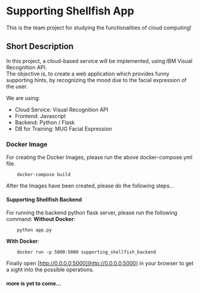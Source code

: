 # Supporting Shellfish App

This is the team project for studying the functionalities of cloud computing!

## Short Description
In this project, a cloud-based service will be implemented,
using IBM Visual Recognition API. <br>
The objective is, to create a web application which provides funny supporting hints, 
by recognizing the mood due to the facial expression of the user. <br>

We are using:
- Cloud Service:        Visual Recognition API
- Frontend:             Javascript
- Backend:              Python / Flask
- DB for Training:      MUG Facial Expression

### Docker Image
For creating the Docker Images, please run the above docker-compose.yml file. <br>

```shell
    docker-compose build
```

After the Images have been created, please do the following steps...

#### Supporting Shellfish Backend
For running the backend python flask server, please run the 
following command:
__Without Docker__:
````shell
    python app.py
````

__With Docker__:
```shell
    docker run -p 5000:5000 supporting_shellfish_backend
```

Finally open [http://0.0.0.0:5000](http://0.0.0.0:5000) in your browser to get a sight into the possible operations.<br>


#### more is yet to come...
